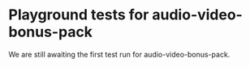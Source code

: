 # Playground tests for audio-video-bonus-pack
We are still awaiting the first test run for audio-video-bonus-pack.
